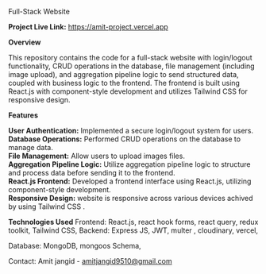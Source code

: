 Full-Stack Website

**Project Live Link:** https://amit-project.vercel.app

**Overview**  

This repository contains the code for a full-stack website with login/logout functionality, CRUD operations in the database, file management (including image upload), and aggregation pipeline logic to send structured data, coupled with business logic to the frontend. The frontend is built using React.js with component-style development and utilizes Tailwind CSS for responsive design.  


**Features**  

**User Authentication:** Implemented a secure login/logout system for users.  
**Database Operations:** Performed CRUD operations on the database to manage data.  
**File Management:** Allow users to upload images files.  
**Aggregation Pipeline Logic:** Utilize aggregation pipeline logic to structure and process data before sending it to the frontend.  
**React.js Frontend:** Developed a frontend interface using React.js, utilizing component-style development.  
**Responsive Design:** website is responsive across various devices achived by using Tailwind CSS .    

**Technologies Used**
Frontend:
React.js,
react hook forms,
react query,
redux toolkit,
Tailwind CSS,
Backend:
Express JS,
JWT,
multer ,
cloudinary,
vercel,


Database:
MongoDB,
mongoos Schema,


Contact: 
Amit jangid - amitjangid9510@gmail.com


